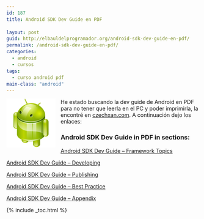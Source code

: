 ```yaml
---
id: 187
title: Android SDK Dev Guide en PDF

layout: post
guid: http://elbauldelprogramador.org/android-sdk-dev-guide-en-pdf/
permalink: /android-sdk-dev-guide-en-pdf/
categories:
  - android
  - cursos
tags:
  - curso android pdf
main-class: "android"
---
```

<img border="0" src="/assets/img/2013/07/iconoAndroid.png" style="clear:left; float:left;margin-right:1em; margin-bottom:1em" />

He estado buscando la dev guide de Android en PDF para no tener que leerla en el PC y poder imprimirla, la encontré en [czechxan.com][1]. A continuación dejo los enlaces:


<!--ad-->



### **Android SDK Dev Guide in PDF in sections:**

<a href="http://czechxan.com/assets/img/pdf/android_sdk.pdf" target="_blank">Android SDK Dev Guide &#8211; Framework Topics</a>

<a href="http://czechxan.com/assets/img/pdf/android_sdk_developing.pdf" target="_blank">Android SDK Dev Guide &#8211; Developing</a>

<a href="http://czechxan.com/assets/img/pdf/android_sdk_publishing.pdf" target="_blank">Android SDK Dev Guide &#8211; Publishing</a>

<a href="http://czechxan.com/assets/img/pdf/android_sdk_best_practices.pdf" target="_blank">Android SDK Dev Guide &#8211; Best Practice</a>

<a href="http://czechxan.com/assets/img/pdf/android_sdk_appendix.pdf" target="_blank">Android SDK Dev Guide &#8211; Appendix</a>



 [1]: http://czechxan.com/index.php/android/20-android-sdk-dev-guide-in-pdf

{% include _toc.html %}
